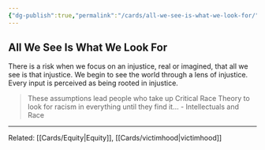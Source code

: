```yaml
---
{"dg-publish":true,"permalink":"/cards/all-we-see-is-what-we-look-for/"}
---
```


## All We See Is What We Look For

There is a risk when we focus on an injustice, real or imagined, that all we see is that injustice. We begin to see the world through a lens of injustice. Every input is perceived as being rooted in injustice.


>These assumptions lead people who take up Critical Race Theory to look for racism in everything until they find it... - Intellectuals and Race

---
Related:  [[Cards/Equity\|Equity]], [[Cards/victimhood\|victimhood]]

